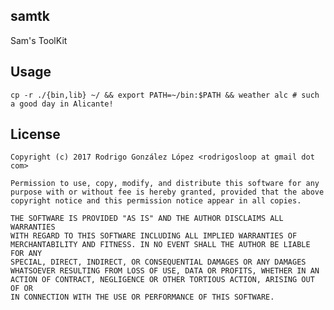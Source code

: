 ## samtk
Sam's ToolKit

## Usage

`cp -r ./{bin,lib} ~/ && export PATH=~/bin:$PATH && weather alc # such a
good day in Alicante!`

## License

```
Copyright (c) 2017 Rodrigo González López <rodrigosloop at gmail dot com>

Permission to use, copy, modify, and distribute this software for any
purpose with or without fee is hereby granted, provided that the above
copyright notice and this permission notice appear in all copies.

THE SOFTWARE IS PROVIDED "AS IS" AND THE AUTHOR DISCLAIMS ALL WARRANTIES
WITH REGARD TO THIS SOFTWARE INCLUDING ALL IMPLIED WARRANTIES OF
MERCHANTABILITY AND FITNESS. IN NO EVENT SHALL THE AUTHOR BE LIABLE FOR ANY
SPECIAL, DIRECT, INDIRECT, OR CONSEQUENTIAL DAMAGES OR ANY DAMAGES
WHATSOEVER RESULTING FROM LOSS OF USE, DATA OR PROFITS, WHETHER IN AN
ACTION OF CONTRACT, NEGLIGENCE OR OTHER TORTIOUS ACTION, ARISING OUT OF OR
IN CONNECTION WITH THE USE OR PERFORMANCE OF THIS SOFTWARE.
```
